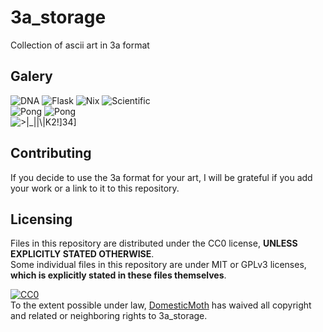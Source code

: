 # 3a_storage
Collection of ascii art in 3a format  
## Galery
![DNA](https://i.imgur.com/OWN9yQW.gif) ![Flask](https://i.imgur.com/bKfHjf6.gif) ![Nix](https://i.imgur.com/hR385U4.gif) ![Scientific](https://i.imgur.com/Jj17x77.gif)  
![Pong](https://i.imgur.com/XjgEibY.gif) ![Pong](https://i.imgur.com/6C2W8mj.gif)  
![>|_||\\|K2!\]34\]](https://i.imgur.com/28Iddmq.gif)
## Contributing
If you decide to use the 3a format for your art, I will be grateful if you add your work or a link to it to this repository.  
## Licensing
Files in this repository are distributed under the CC0 license, **UNLESS EXPLICITLY STATED OTHERWISE**.  
Some individual files in this repository are under MIT or GPLv3 licenses, **which is explicitly stated in these files themselves**.  

<p xmlns:dct="http://purl.org/dc/terms/">
  <a rel="license"
     href="http://creativecommons.org/publicdomain/zero/1.0/">
    <img src="http://i.creativecommons.org/p/zero/1.0/88x31.png" style="border-style: none;" alt="CC0" />
  </a>
  <br />
  To the extent possible under law,
  <a rel="dct:publisher"
     href="https://github.com/DomesticMoth">
    <span property="dct:title">DomesticMoth</span></a>
  has waived all copyright and related or neighboring rights to
  <span property="dct:title">3a_storage</span>.
</p>
